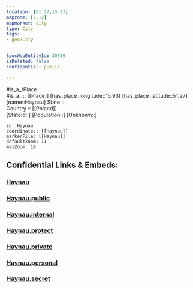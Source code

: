 ```yaml
---
location: [51.27,15.93] 
mapzoom: [7,12] 
mapmarker: city 
type: City
tags:
- geo/City


SpocWebEntityId: 30819
isDeleted: false
confidential: public

---
```

#is_a_/Place  
#is_a_ :: [[Place]] 
[has_place_longitude::15.93] 
[has_place_latitude::51.27] 
[name::Haynau] 
State ::  
Country :: [[Poland]]  
[StateId::] 
[Population::] 
[Unknown::] 


```leaflet
id: Haynau
coordinates: [[Haynau]] 
markerFile: [[Haynau]] 
defaultZoom: 11 
maxZoom: 18
```


## Confidential Links & Embeds: 

### [Haynau](/_Standards/Earth/Continent/Europe/Europe~East/Poland/Provinces~Poland/Lower_Silesian/City/Haynau.md) 

### [Haynau.public](/_public/Earth/Continent/Europe/Europe~East/Poland/Provinces~Poland/Lower_Silesian/City/Haynau.public.md) 

### [Haynau.internal](/_internal/Earth/Continent/Europe/Europe~East/Poland/Provinces~Poland/Lower_Silesian/City/Haynau.internal.md) 

### [Haynau.protect](/_protect/Earth/Continent/Europe/Europe~East/Poland/Provinces~Poland/Lower_Silesian/City/Haynau.protect.md) 

### [Haynau.private](/_private/Earth/Continent/Europe/Europe~East/Poland/Provinces~Poland/Lower_Silesian/City/Haynau.private.md) 

### [Haynau.personal](/_personal/Earth/Continent/Europe/Europe~East/Poland/Provinces~Poland/Lower_Silesian/City/Haynau.personal.md) 

### [Haynau.secret](/_secret/Earth/Continent/Europe/Europe~East/Poland/Provinces~Poland/Lower_Silesian/City/Haynau.secret.md)

